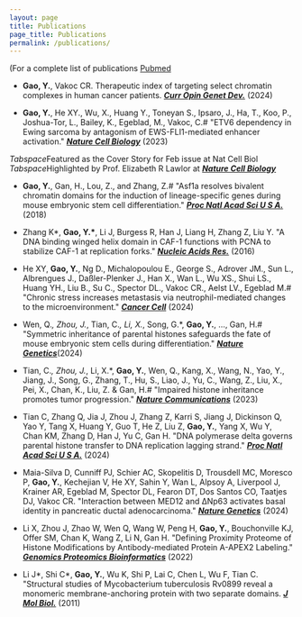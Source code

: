 ```yaml
---
layout: page
title: Publications
page_title: Publications
permalink: /publications/
---
```

 (For a complete list of publications <a href="https://www.ncbi.nlm.nih.gov/myncbi/yuan.gao.15/bibliography/public/" target="_blank">Pubmed</a>

 - <strong>Gao, Y.</strong>, Vakoc CR. Therapeutic index of targeting select chromatin complexes in human cancer patients. <a href=" https://www.sciencedirect.com/science/article/pii/S0959437X2400011X" target="_blank"><strong><em>Curr Opin Genet Dev.</em></strong></a> (2024)

 - <strong>Gao, Y.</strong>, He XY., Wu, X., Huang Y., Toneyan S., Ipsaro, J., Ha, T., Koo, P., Joshua-Tor, L., Bailey, K., Egeblad, M., Vakoc, C.# "ETV6 dependency in Ewing sarcoma by antagonism of EWS-FLI1-mediated enhancer activation." <a href="https://www.nature.com/articles/s41556-022-01060-1" target="_blank"><strong><em>Nature Cell Biology</em></strong></a> (2023)

 *Tabspace*Featured as the Cover Story for Feb issue at Nat Cell Biol
 *Tabspace*Highlighted by Prof. Elizabeth R Lawlor at <a href="https://www.nature.com/articles/s41556-022-01067-8" target="_blank"><strong><em>Nature Cell Biology</em></strong></a>

  - <strong>Gao, Y.</strong>, Gan, H., Lou, Z., and Zhang, Z.# "Asf1a resolves bivalent chromatin domains for the induction of lineage-specific genes during mouse embryonic stem cell differentiation." <a href="https://www.pnas.org/doi/full/10.1073/pnas.1801909115" target="_blank"><strong><em>Proc Natl Acad Sci U S A.</em></strong></a> (2018)

  - Zhang K*, <strong>Gao, Y.*</strong>, Li J, Burgess R, Han J, Liang H, Zhang Z, Liu Y. "A DNA binding winged helix domain in CAF-1 functions with PCNA to stabilize CAF-1 at replication forks." <a href="https://academic.oup.com/nar/article/44/11/5083/2468260" target="_blank"><strong><em>Nucleic Acids Res.</em></strong></a> (2016)

 - He XY, <strong>Gao, Y.</strong>, Ng D., Michalopoulou E., George S., Adrover JM., Sun L., Albrengues J., Daßler-Plenker J., Han X., Wan L., Wu XS., Shui LS., Huang YH., Liu B., Su C., Spector DL., Vakoc CR., Aelst LV., Egeblad M.# "Chronic stress increases metastasis via neutrophil-mediated changes to the microenvironment." <a href="https://www.cell.com/cancer-cell/fulltext/S1535-6108(24)00037-0" target="_blank"><strong><em>Cancer Cell</em></strong></a> (2024)

 - Wen, Q.*, Zhou, J.*, Tian, C.*, Li, X.*, Song, G.*, <strong>Gao, Y.</strong>, …, Gan, H.# "Symmetric inheritance of parental histones safeguards the fate of mouse embryonic stem cells during differentiation." <a href="https://www.nature.com/articles/s41588-023-01477-w" target="_blank"><strong><em>Nature Genetics</em></strong></a>(2024)

 - Tian, C.*, Zhou, J.*, Li, X.*, <strong>Gao, Y.</strong>, Wen, Q., Kang, X., Wang, N., Yao, Y., Jiang, J., Song, G., Zhang, T., Hu, S., Liao, J., Yu, C., Wang, Z., Liu, X., Pei, X., Chan, K., Liu, Z. & Gan, H.# "Impaired histone inheritance promotes tumor progression." <a href="https://www.nature.com/articles/s41467-023-39185-y" target="_blank"><strong><em>Nature Communications</em></strong></a> (2023)  

 - Tian C, Zhang Q, Jia J, Zhou J, Zhang Z, Karri S, Jiang J, Dickinson Q, Yao Y, Tang X, Huang Y, Guo T, He Z, Liu Z, <strong>Gao, Y.</strong>, Yang X, Wu Y, Chan KM, Zhang D, Han J, Yu C, Gan H. "DNA polymerase delta governs parental histone transfer to DNA replication lagging strand." <a href="https://www.pnas.org/doi/abs/10.1073/pnas.2400610121" target="_blank"><strong><em>Proc Natl Acad Sci U S A.</em></strong></a> (2024)

- Maia-Silva D, Cunniff PJ, Schier AC, Skopelitis D, Trousdell MC, Moresco P, <strong>Gao, Y.</strong>, Kechejian V, He XY, Sahin Y, Wan L, Alpsoy A, Liverpool J, Krainer AR, Egeblad M, Spector DL, Fearon DT, Dos Santos CO, Taatjes DJ, Vakoc CR. "Interaction between MED12 and ΔNp63 activates basal identity in pancreatic ductal adenocarcinoma." <a href="https://www.nature.com/articles/s41588-024-01790-y" target="_blank"><strong><em>Nature Genetics</em></strong></a> (2024)

- Li X, Zhou J, Zhao W, Wen Q, Wang W, Peng H, <strong>Gao, Y.</strong>, Bouchonville KJ, Offer SM, Chan K, Wang Z, Li N, Gan H. "Defining Proximity Proteome of Histone Modifications by Antibody-mediated Protein A-APEX2 Labeling." <a href="https://www.sciencedirect.com/science/article/pii/S1672022921001820?via%3Dihub" target="_blank"><strong><em>Genomics Proteomics Bioinformatics</em></strong></a> (2022)

- Li J*, Shi C*, <strong>Gao, Y.</strong>, Wu K, Shi P, Lai C, Chen L, Wu F, Tian C. "Structural studies of Mycobacterium tuberculosis Rv0899 reveal a monomeric membrane-anchoring protein with two separate domains. <a href="https://www.sciencedirect.com/science/article/pii/S0022283611012356" target="_blank"><strong><em>J Mol Biol.</em></strong></a> (2011)
